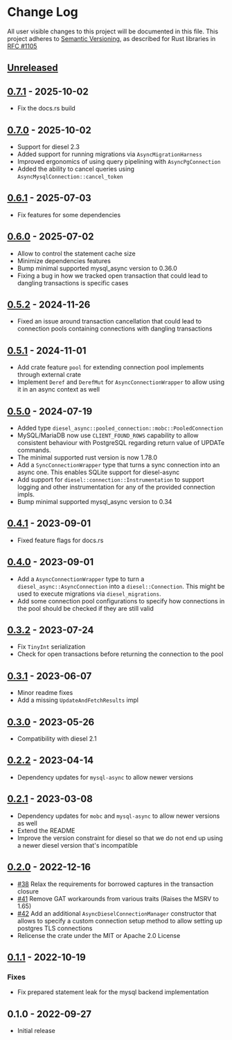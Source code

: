 # Change Log

All user visible changes to this project will be documented in this file.
This project adheres to [Semantic Versioning](http://semver.org/), as described
for Rust libraries in [RFC #1105](https://github.com/rust-lang/rfcs/blob/master/text/1105-api-evolution.md)

## [Unreleased]

## [0.7.1] - 2025-10-02

* Fix the docs.rs build

## [0.7.0] - 2025-10-02

* Support for diesel 2.3
* Added support for running migrations via `AsyncMigrationHarness`
* Improved ergonomics of using query pipelining with `AsyncPgConnection`
* Added the ability to cancel queries using `AsyncMysqlConnection::cancel_token`

## [0.6.1] - 2025-07-03

* Fix features for some dependencies

## [0.6.0] - 2025-07-02

* Allow to control the statement cache size
* Minimize dependencies features 
* Bump minimal supported mysql_async version to 0.36.0
* Fixing a bug in how we tracked open transaction that could lead to dangling transactions is specific cases

## [0.5.2] - 2024-11-26

* Fixed an issue around transaction cancellation that could lead to connection pools containing connections with dangling transactions

## [0.5.1] - 2024-11-01

* Add crate feature `pool` for extending connection pool implements through external crate
* Implement `Deref` and `DerefMut` for `AsyncConnectionWrapper` to allow using it in an async context as well

## [0.5.0] - 2024-07-19

* Added type `diesel_async::pooled_connection::mobc::PooledConnection`
* MySQL/MariaDB now use `CLIENT_FOUND_ROWS` capability to allow consistent behaviour with PostgreSQL regarding return value of UPDATe commands.
* The minimal supported rust version is now 1.78.0
* Add a `SyncConnectionWrapper` type that turns a sync connection into an async one. This enables SQLite support for diesel-async
* Add support for `diesel::connection::Instrumentation` to support logging and other instrumentation for any of the provided connection impls.
* Bump minimal supported mysql_async version to 0.34

## [0.4.1] - 2023-09-01

* Fixed feature flags for docs.rs

## [0.4.0] - 2023-09-01

* Add a `AsyncConnectionWrapper` type to turn a `diesel_async::AsyncConnection` into a `diesel::Connection`. This might be used to execute migrations via `diesel_migrations`. 
* Add some connection pool configurations to specify how connections
in the pool should be checked if they are still valid

## [0.3.2] - 2023-07-24

* Fix `TinyInt` serialization
* Check for open transactions before returning the connection to the pool

## [0.3.1] - 2023-06-07

* Minor readme fixes
* Add a missing `UpdateAndFetchResults` impl

## [0.3.0] - 2023-05-26

* Compatibility with diesel 2.1

## [0.2.2] - 2023-04-14

* Dependency updates for `mysql-async` to allow newer versions

## [0.2.1] - 2023-03-08

* Dependency updates for `mobc` and `mysql-async` to allow newer versions as well 
* Extend the README
* Improve the version constraint for diesel so that we do not end up using a newer
 diesel version that's incompatible

## [0.2.0] - 2022-12-16

* [#38](https://github.com/weiznich/diesel_async/pull/38) Relax the requirements for borrowed captures in the transaction closure
* [#41](https://github.com/weiznich/diesel_async/pull/41) Remove GAT workarounds from various traits (Raises the MSRV to 1.65)
* [#42](https://github.com/weiznich/diesel_async/pull/42) Add an additional `AsyncDieselConnectionManager` constructor that allows to specify a custom connection setup method to allow setting up postgres TLS connections
* Relicense the crate under the MIT or Apache 2.0 License

## [0.1.1] - 2022-10-19

### Fixes

* Fix prepared statement leak for the mysql backend implementation

## 0.1.0 - 2022-09-27

* Initial release

[0.1.1]: https://github.com/weiznich/diesel_async/compare/v0.1.0...v0.1.1
[0.2.0]: https://github.com/weiznich/diesel_async/compare/v0.1.1...v0.2.0
[0.2.1]: https://github.com/weiznich/diesel_async/compare/v0.2.0...v0.2.1
[0.2.2]: https://github.com/weiznich/diesel_async/compare/v0.2.1...v0.2.2
[0.3.0]: https://github.com/weiznich/diesel_async/compare/v0.2.0...v0.3.0
[0.3.1]: https://github.com/weiznich/diesel_async/compare/v0.3.0...v0.3.1
[0.3.2]: https://github.com/weiznich/diesel_async/compare/v0.3.1...v0.3.2
[0.4.0]: https://github.com/weiznich/diesel_async/compare/v0.3.2...v0.4.0
[0.4.1]: https://github.com/weiznich/diesel_async/compare/v0.4.0...v0.4.1
[0.5.0]: https://github.com/weiznich/diesel_async/compare/v0.4.0...v0.5.0
[0.5.1]: https://github.com/weiznich/diesel_async/compare/v0.5.0...v0.5.1
[0.5.2]: https://github.com/weiznich/diesel_async/compare/v0.5.1...v0.5.2
[0.6.0]: https://github.com/weiznich/diesel_async/compare/v0.5.2...v0.6.0
[0.6.1]: https://github.com/weiznich/diesel_async/compare/v0.6.0...v0.6.1
[0.7.0]: https://github.com/weiznich/diesel_async/compare/v0.6.0...v0.7.0
[0.7.1]: https://github.com/weiznich/diesel_async/compare/v0.7.0...v0.7.1
[Unreleased]: https://github.com/weiznich/diesel_async/compare/v0.7.0...main
